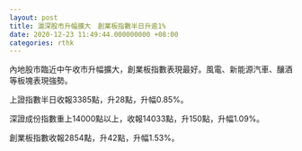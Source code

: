 ```yaml
---
layout: post
title: 滬深股市升幅擴大　創業板指數半日升逾1%
date: 2020-12-23 11:49:44.000000000 +08:00
categories: rthk
---
```


內地股市臨近中午收市升幅擴大，創業板指數表現最好。風電、新能源汽車、釀酒等板塊表現強勢。

上證指數半日收報3385點，升28點，升幅0.85%。

深證成份指數重上14000點以上，收報14033點，升150點，升幅1.09%。

創業板指數收報2854點，升42點，升幅1.53%。
